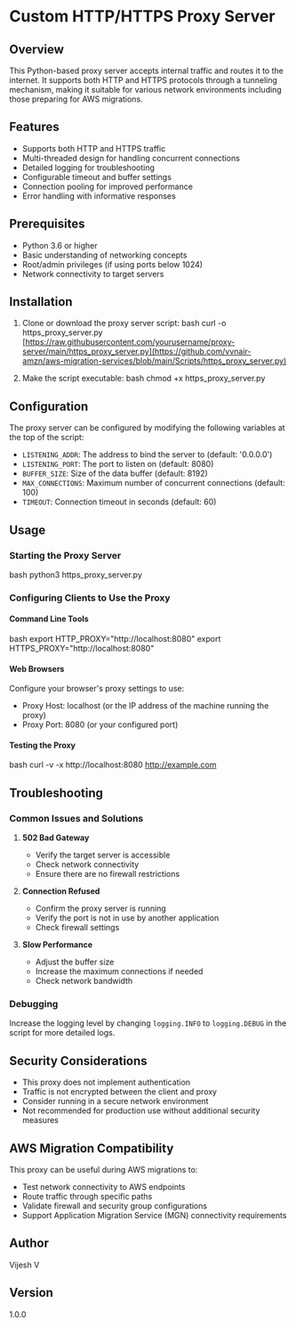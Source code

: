 # Custom HTTP/HTTPS Proxy Server

## Overview
This Python-based proxy server accepts internal traffic and routes it to the internet. It supports both HTTP and HTTPS protocols through a tunneling mechanism, making it suitable for various network environments including those preparing for AWS migrations.

## Features
- Supports both HTTP and HTTPS traffic
- Multi-threaded design for handling concurrent connections
- Detailed logging for troubleshooting
- Configurable timeout and buffer settings
- Connection pooling for improved performance
- Error handling with informative responses

## Prerequisites
- Python 3.6 or higher
- Basic understanding of networking concepts
- Root/admin privileges (if using ports below 1024)
- Network connectivity to target servers

## Installation

1. Clone or download the proxy server script:
bash
curl -o https_proxy_server.py [https://raw.githubusercontent.com/yourusername/proxy-server/main/https_proxy_server.py](https://github.com/vvnair-amzn/aws-migration-services/blob/main/Scripts/https_proxy_server.py)

2. Make the script executable:
bash
chmod +x https_proxy_server.py

## Configuration
The proxy server can be configured by modifying the following variables at the top of the script:

- `LISTENING_ADDR`: The address to bind the server to (default: '0.0.0.0')
- `LISTENING_PORT`: The port to listen on (default: 8080)
- `BUFFER_SIZE`: Size of the data buffer (default: 8192)
- `MAX_CONNECTIONS`: Maximum number of concurrent connections (default: 100)
- `TIMEOUT`: Connection timeout in seconds (default: 60)

## Usage

### Starting the Proxy Server
bash
python3 https_proxy_server.py

### Configuring Clients to Use the Proxy

#### Command Line Tools
bash
export HTTP_PROXY="http://localhost:8080"
export HTTPS_PROXY="http://localhost:8080"

#### Web Browsers
Configure your browser's proxy settings to use:
- Proxy Host: localhost (or the IP address of the machine running the proxy)
- Proxy Port: 8080 (or your configured port)

#### Testing the Proxy
bash
curl -v -x http://localhost:8080 http://example.com

## Troubleshooting

### Common Issues and Solutions

1. **502 Bad Gateway**
   - Verify the target server is accessible
   - Check network connectivity
   - Ensure there are no firewall restrictions

2. **Connection Refused**
   - Confirm the proxy server is running
   - Verify the port is not in use by another application
   - Check firewall settings

3. **Slow Performance**
   - Adjust the buffer size
   - Increase the maximum connections if needed
   - Check network bandwidth

### Debugging
Increase the logging level by changing `logging.INFO` to `logging.DEBUG` in the script for more detailed logs.

## Security Considerations
- This proxy does not implement authentication
- Traffic is not encrypted between the client and proxy
- Consider running in a secure network environment
- Not recommended for production use without additional security measures

## AWS Migration Compatibility
This proxy can be useful during AWS migrations to:
- Test network connectivity to AWS endpoints
- Route traffic through specific paths
- Validate firewall and security group configurations
- Support Application Migration Service (MGN) connectivity requirements

## Author
Vijesh V

## Version
1.0.0
